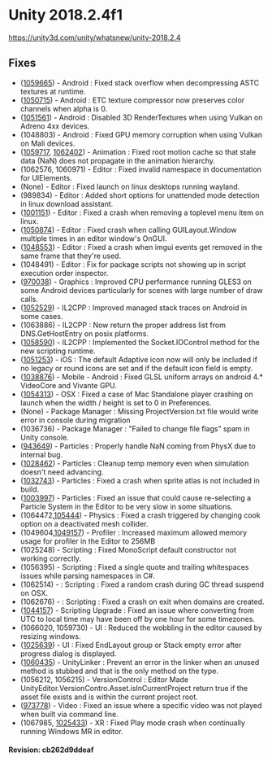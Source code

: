 # Unity 2018.2.4f1

https://unity3d.com/unity/whatsnew/unity-2018.2.4

## Fixes



*   ([1059665](https://issuetracker.unity3d.com/product/unity/issues/guid/1059665/)) - Android : Fixed stack overflow when decompressing ASTC textures at runtime.
*   ([1050715](https://issuetracker.unity3d.com/product/unity/issues/guid/1050715/)) - Android : ETC texture compressor now preserves color channels when alpha is 0.
*   ([1051561](https://issuetracker.unity3d.com/product/unity/issues/guid/1051561/)) - Android : Disabled 3D RenderTextures when using Vulkan on Adreno 4xx devices.
*   (1048803) - Android : Fixed GPU memory corruption when using Vulkan on Mali devices.
*   ([1059717](https://issuetracker.unity3d.com/product/unity/issues/guid/1059717/), [1062402](https://issuetracker.unity3d.com/product/unity/issues/guid/1062402/)) - Animation : Fixed root motion cache so that stale data (NaN) does not propagate in the animation hierarchy.
*   (1062576, 1060971) - Editor : Fixed invalid namespace in documentation for UIElements.
*   (None) - Editor : Fixed launch on linux desktops running wayland.
*   (989834) - Editor : Added short options for unattended mode detection in linux download assistant.
*   ([1001151](https://issuetracker.unity3d.com/product/unity/issues/guid/1001151/)) - Editor : Fixed a crash when removing a toplevel menu item on linux.
*   ([1050874](https://issuetracker.unity3d.com/product/unity/issues/guid/1050874/)) - Editor : Fixed crash when calling GUILayout.Window multiple times in an editor window's OnGUI.
*   ([1048553](https://issuetracker.unity3d.com/product/unity/issues/guid/1048553/)) - Editor : Fixed a crash when imgui events get removed in the same frame that they're used.
*   (1048491) - Editor : Fix for package scripts not showing up in script execution order inspector.
*   ([970038](https://issuetracker.unity3d.com/product/unity/issues/guid/970038/)) - Graphics : Improved CPU performance running GLES3 on some Android devices particularly for scenes with large number of draw calls.
*   ([1052529](https://issuetracker.unity3d.com/product/unity/issues/guid/1052529/)) - IL2CPP : Improved managed stack traces on Android in some cases.
*   (1063886) - IL2CPP : Now return the proper address list from DNS.GetHostEntry on posix platforms.
*   ([1058590](https://issuetracker.unity3d.com/product/unity/issues/guid/1058590/)) - IL2CPP : Implemented the Socket.IOControl method for the new scripting runtime.
*   ([1051253](https://issuetracker.unity3d.com/product/unity/issues/guid/1051253/)) - iOS : The default Adaptive icon now will only be included if no legacy or round icons are set and if the default icon field is empty.
*   ([1038876](https://issuetracker.unity3d.com/product/unity/issues/guid/1038876/)) - Mobile - Android : Fixed GLSL uniform arrays on android 4.\* VideoCore and Vivante GPU.
*   ([1054313](https://issuetracker.unity3d.com/product/unity/issues/guid/1054313/)) - OSX : Fixed a case of Mac Standalone player crashing on launch when the width / height is set to 0 in Preferences.
*   (None) - Package Manager : Missing ProjectVersion.txt file would write error in console during migration
*   (1036736) - Package Manager : "Failed to change file flags" spam in Unity console.
*   ([943649](https://issuetracker.unity3d.com/product/unity/issues/guid/943649/)) - Particles : Properly handle NaN coming from PhysX due to internal bug.
*   ([1028462](https://issuetracker.unity3d.com/product/unity/issues/guid/1028462/)) - Particles : Cleanup temp memory even when simulation doesn't need advancing.
*   ([1032743](https://issuetracker.unity3d.com/product/unity/issues/guid/1032743/)) - Particles : Fixed a crash when sprite atlas is not included in build.
*   ([1003997](https://issuetracker.unity3d.com/product/unity/issues/guid/1003997/)) - Particles : Fixed an issue that could cause re-selecting a Particle System in the Editor to be very slow in some situations.
*   (1064472,[105444](https://issuetracker.unity3d.com/product/unity/issues/guid/1054444/)) - Physics : Fixed a crash triggered by changing cook option on a deactivated mesh collider.
*   (1049604,[1049157](https://issuetracker.unity3d.com/product/unity/issues/guid/1049157/)) - Profiler : Increased maximum allowed memory usage for profiler in the Editor to 256MB
*   (1025248) - Scripting : Fixed MonoScript default constructor not working correctly.
*   (1056395) - Scripting : Fixed a single quote and trailing whitespaces issues while parsing namespaces in C#.
*   (1062514) - : Scripting : Fixed a random crash during GC thread suspend on OSX.
*   (1062676) - : Scripting : Fixed a crash on exit when domains are created.
*   ([1044157](https://issuetracker.unity3d.com/product/unity/issues/guid/1044157/)) - Scripting Upgrade : Fixed an issue where converting from UTC to local time may have been off by one hour for some timezones.
*   (1066020, 1059730) - UI : Reduced the wobbling in the editor caused by resizing windows.
*   ([1025639](https://issuetracker.unity3d.com/product/unity/issues/guid/1025639/)) - UI : Fixed EndLayout group or Stack empty error after progress dialog is displayed.
*   ([1060435](https://issuetracker.unity3d.com/product/unity/issues/guid/1060435/)) - UnityLinker : Prevent an error in the linker when an unused method is stubbed and that is the only method on the type.
*   (1056212, 1056215) - VersionControl : Editor Made UnityEditor.VersionContro.Asset.isInCurrentProject return true if the asset file exists and is within the current project root.
*   ([973778](https://issuetracker.unity3d.com/product/unity/issues/guid/973778/)) - Video : Fixed an issue where a specific video was not played when built via command line.
*   (1067985, [1025433](https://issuetracker.unity3d.com/product/unity/issues/guid/1025433/)) - XR : Fixed Play mode crash when continually running Windows MR in editor.

#### Revision: cb262d9ddeaf